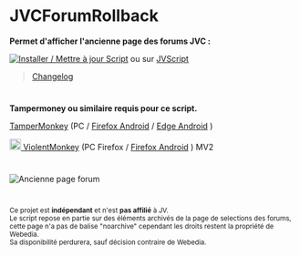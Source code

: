 # **JVCForumRollback**

**Permet d'afficher l'ancienne page des forums JVC :**

[![Installer / Mettre à jour Script](https://img.shields.io/badge/Installer%20/%20Mettre%20%C3%A0%20jour%20le%20Script-Green?style=for-the-badge&color=1E971E)](https://github.com/Roadou/JVCForumRollback/raw/main/JVCForumRollback.user.js) ou sur [JVScript](https://jvscript.fr/script/jvcforumrollback)

> [Changelog](CHANGELOG.md#changelog-jvcforumrollback)

#

**Tampermoney ou similaire requis pour ce script.**

<a href="https://www.tampermonkey.net/index.php#download" target="_blank">TamperMonkey</a> (PC / [Firefox Android](https://play.google.com/store/apps/details?id=org.mozilla.firefox) / [Edge Android](https://play.google.com/store/apps/details?id=com.microsoft.emmx) )

<a href="https://addons.mozilla.org/fr/firefox/addon/violentmonkey/" target="_blank"><img src="https://violentmonkey.github.io/_astro/vm.C4h557K-.png" alt="ViolentMonkey" width="20"/> ViolentMonkey</a> (PC Firefox / [Firefox Android](https://play.google.com/store/apps/details?id=org.mozilla.firefox) ) MV2

<!-- <a href="https://apps.apple.com/fr/app/userscripts/id1463298887" target="_blank"><img src="https://is1-ssl.mzstatic.com/image/thumb/Purple211/v4/b4/21/66/b42166ec-dd28-21ef-b6a1-dc75715c3452/AppIcon-0-0-85-220-0-4-0-2x.png/48x0w.webp" alt="userscripts" width="20"/> Userscripts</a>  (Safari IOS) -->

#

![Ancienne page forum](https://jvscript.fr/storage/images/jvcforumrollback.png)

#

<sub>Ce projet est **indépendant** et n'est **pas affilié** à JV.</sub>  
<sub>Le script repose en partie sur des éléments archivés de la page de selections des forums, cette page n'a pas de balise "noarchive" cependant les droits restent la propriété de Webedia.</sub>  
<sub>Sa disponibilité perdurera, sauf décision contraire de Webedia.</sub>  
